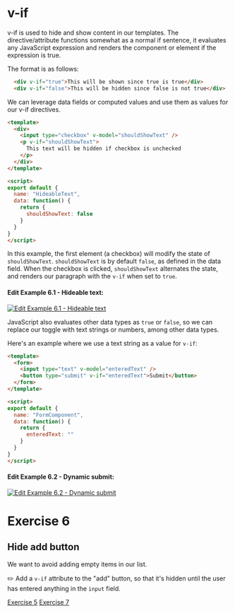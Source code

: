 # v-if
v-if is used to hide and show content in our templates. The directive/attribute functions somewhat as a normal if sentence, it evaluates any JavaScript expression and renders the component or element if the expression is true. 

The format is as follows:
```html
  <div v-if="true">This will be shown since true is true</div>
  <div v-if="false">This will be hidden since false is not true</div>
```

We can leverage data fields or computed values and use them as values for our v-if directives.

```html
<template>
  <div>
    <input type="checkbox" v-model="shouldShowText" />
    <p v-if="shouldShowText">
      This text will be hidden if checkbox is unchecked
    </p>
  </div>
</template>

<script>
export default {
  name: "HideableText",
  data: function() {
    return {
      shouldShowText: false
    }
  }
}
</script>
```

In this example, the first element (a checkbox) will modify the state of `shouldShowText`. `shouldShowText` is by default `false`, as defined in the data field. When the checkbox is clicked, `shouldShowText` alternates the state, and renders our paragraph with the `v-if` when set to `true`.

#### Edit Example 6.1 - Hideable text:
[![Edit Example 6.1 - Hideable text](https://codesandbox.io/static/img/play-codesandbox.svg)](https://codesandbox.io/s/example-hideable-text-hr78i?fontsize=14&module=%2Fsrc%2FHideableText.vue)


JavaScript also evaluates other data types as `true` or `false`, so we can replace our toggle with text strings or numbers, among other data types. 

Here's an example where we use a text string as a value for `v-if`:

```html
<template>
  <form>
    <input type="text" v-model="enteredText" />
    <button type="submit" v-if="enteredText">Submit</button>
  </form>
</template>

<script>
export default {
  name: "FormComponent",
  data: function() {
    return {
      enteredText: ""
    }
  }
}
</script>
```

#### Edit Example 6.2 - Dynamic submit:
[![Edit Example 6.2 - Dynamic submit](https://codesandbox.io/static/img/play-codesandbox.svg)](https://codesandbox.io/s/example-dynamic-submit-zwgnn?fontsize=14&module=%2Fsrc%2FDynamicSubmit.vue)

# Exercise 6
## Hide add button
We want to avoid adding empty items in our list. 

:pencil2: Add a `v-if` attribute to the "add" button, so that it's hidden until the user has entered anything in the `input` field.

[Exercise 5](/exercise-5/)
[Exercise 7](/exercise-7/)